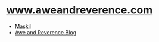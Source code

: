# www.aweandreverence.com

- [Maskil](https://maskil.church)
- [Awe and Reverence Blog](https://blog.aweandreverence.com)
